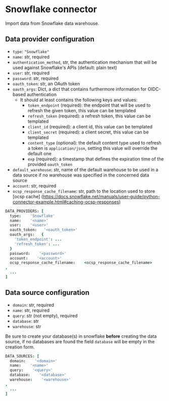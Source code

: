 # Snowflake connector

Import data from Snowflake data warehouse.

## Data provider configuration

* `type`: `"Snowflake"`
* `name`: str, required
* `authentication_method`, str, the authentication mechanism that will be used against Snowflake's APIs (default: plain text)
* `user`: str, required
* `password`: str, required
* `oauth_token`: str, an OAuth token
* `oauth_args`: Dict, a dict that contains furthermore information for OIDC-based authentication
  * It should at least contains the following keys and values:
    * `token_endpoint` (required): the endpoint that will be used to refresh the given token, this value can be templated
    * `refresh_token` (required): a refresh token, this value can be templated
    * `client_id` (required): a client id, this value can be templated
    * `client_secret` (required): a client secret, this value can be templated
    * `content_type` (optional): the default content type used to refresh a token is `application/json`, setting this value will override the default one
    * `exp` (required): a timestamp that defines the expiration time of the provided `oauth_token`
* `default_warehouse`: str, name of the default warehouse to be used in a data source if no warehouse was specified in the concerned data source
* `account`: str, required
* `ocsp_response_cache_filename`: str, path to the location used to store [ocsp cache] (https://docs.snowflake.net/manuals/user-guide/python-connector-example.html#caching-ocsp-responses)

```coffee
DATA_PROVIDERS: [
  type:    'Snowflake'
  name:    '<name>'
  user:    '<user>'
  oauth_token:   '<oauth_token>'
  oauth_args:   {
    'token_endpoint': ...
    'refresh_token': ...
  }
  password:    '<password>'
  account:    '<account>'
  ocsp_response_cache_filename:    <ocsp_response_cache_filename>
,
  ...
]
```


## Data source configuration

* `domain`: str, required
* `name`: str, required
* `query`: str (not empty), required
* `database`: str
* `warehouse`: str

Be sure to create your database(s) in snowflake **before** creating the data source, if no databases are found the field `database` will be empty in the creation form.

```coffee
DATA_SOURCES: [
  domain:    '<domain>'
  name:    '<name>'
  query:    '<query>'
  database:    '<database>'
  warehouse:    '<warehouse>'
,
  ...
]
```
